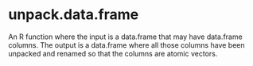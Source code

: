 # unpack.data.frame
An R function where the input is a data.frame that may have data.frame columns. The output is a data.frame where all those columns have been unpacked and renamed so that the columns are atomic vectors.
